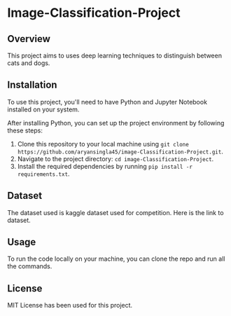 # Image-Classification-Project

## Overview

This project aims to uses deep learning techniques to distinguish between cats and dogs.

## Installation

To use this project, you'll need to have Python and Jupyter Notebook installed on your system.

After installing Python, you can set up the project environment by following these steps:

1. Clone this repository to your local machine using `git clone https://github.com/aryansingla45/image-Classification-Project.git`.
2. Navigate to the project directory: `cd image-Classification-Project`.
3. Install the required dependencies by running `pip install -r requirements.txt`.

## Dataset
The dataset used is kaggle dataset used for competition. Here is the link to dataset.

## Usage
To run the code locally on your machine, you can clone the repo and run all the commands.

## License

MIT License has been used for this project.
